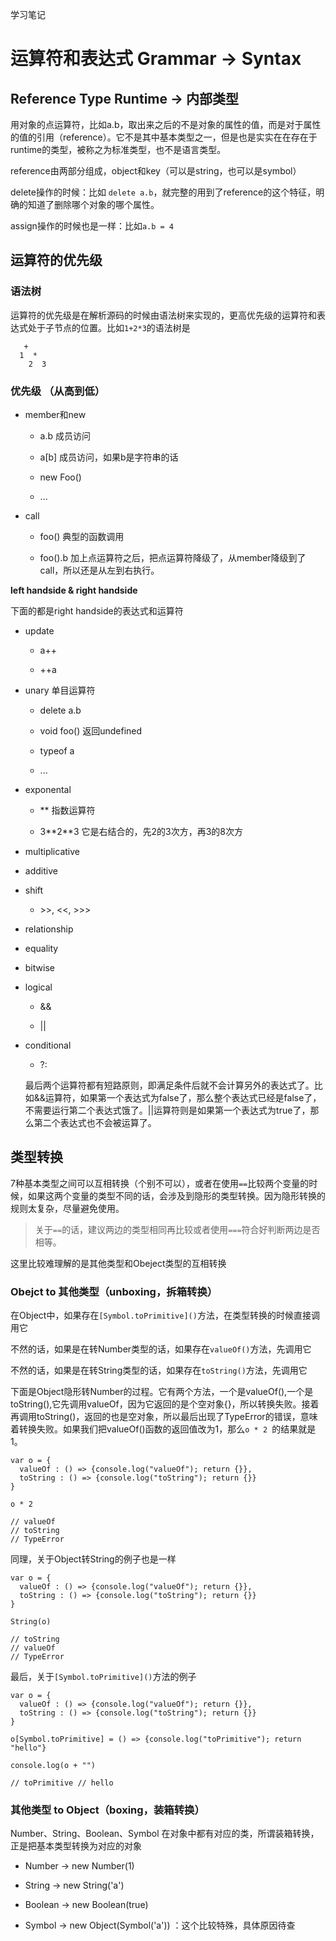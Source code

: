 学习笔记

# 运算符和表达式 **Grammar -> Syntax**

## Reference Type **Runtime -> 内部类型**

用对象的点运算符，比如a.b，取出来之后的不是对象的属性的值，而是对于属性的值的引用（reference）。它不是其中基本类型之一，但是也是实实在在存在于runtime的类型，被称之为标准类型，也不是语言类型。

reference由两部分组成，object和key（可以是string，也可以是symbol）

delete操作的时候：比如 `delete a.b`，就完整的用到了reference的这个特征，明确的知道了删除哪个对象的哪个属性。

assign操作的时候也是一样：比如`a.b = 4`

## 运算符的优先级

### 语法树

运算符的优先级是在解析源码的时候由语法树来实现的，更高优先级的运算符和表达式处于子节点的位置。比如`1+2*3`的语法树是

```
   +
  1  *
    2  3
```

### 优先级 （从高到低）

- member和new

  - a.b 成员访问

  - a[b] 成员访问，如果b是字符串的话

  - new Foo()

  - ...

- call

  - foo() 典型的函数调用

  - foo().b 加上点运算符之后，把点运算符降级了，从member降级到了call，所以还是从左到右执行。
 
**left handside & right handside**

下面的都是right handside的表达式和运算符

- update

  - a++

  - ++a

- unary 单目运算符

  - delete a.b

  - void foo() 返回undefined

  - typeof a

  - ...

- exponental

  - ** 指数运算符

  - 3\**2\**3 它是右结合的，先2的3次方，再3的8次方

- multiplicative

- additive

- shift

  - \>>, \<<, \>>>

- relationship

- equality

- bitwise

- logical

  - &&

  - ||

- conditional

  - ?:

  最后两个运算符都有短路原则，即满足条件后就不会计算另外的表达式了。比如&&运算符，如果第一个表达式为false了，那么整个表达式已经是false了，不需要运行第二个表达式饿了。||运算符则是如果第一个表达式为true了，那么第二个表达式也不会被运算了。

## 类型转换

7种基本类型之间可以互相转换（个别不可以），或者在使用`==`比较两个变量的时候，如果这两个变量的类型不同的话，会涉及到隐形的类型转换。因为隐形转换的规则太复杂，尽量避免使用。
 
> 关于`==`的话，建议两边的类型相同再比较或者使用`===`符合好判断两边是否相等。

这里比较难理解的是其他类型和Obeject类型的互相转换

### Obejct to 其他类型（unboxing，拆箱转换）

在Object中，如果存在`[Symbol.toPrimitive]()`方法，在类型转换的时候直接调用它

不然的话，如果是在转Number类型的话，如果存在`valueOf()`方法，先调用它

不然的话，如果是在转String类型的话，如果存在`toString()`方法，先调用它

下面是Object隐形转Number的过程。它有两个方法，一个是valueOf(),一个是toString(),它先调用valueOf，因为它返回的是个空对象{}，所以转换失败。接着再调用toString()，返回的也是空对象，所以最后出现了TypeError的错误，意味着转换失败。如果我们把valueOf()函数的返回值改为1，那么`o * 2 `的结果就是1。

```
var o = { 
  valueOf : () => {console.log("valueOf"); return {}}, 
  toString : () => {console.log("toString"); return {}} 
} 

o * 2 

// valueOf 
// toString 
// TypeError
```

同理，关于Object转String的例子也是一样

```
var o = { 
  valueOf : () => {console.log("valueOf"); return {}}, 
  toString : () => {console.log("toString"); return {}} 
} 
  
String(o) 

// toString 
// valueOf 
// TypeError
```

最后，关于`[Symbol.toPrimitive]()`方法的例子

```
var o = { 
  valueOf : () => {console.log("valueOf"); return {}}, 
  toString : () => {console.log("toString"); return {}} 
} 

o[Symbol.toPrimitive] = () => {console.log("toPrimitive"); return "hello"} 

console.log(o + "") 

// toPrimitive // hello
```

### 其他类型 to Object（boxing，装箱转换）

Number、String、Boolean、Symbol 在对象中都有对应的类，所谓装箱转换，正是把基本类型转换为对应的对象

- Number -> new Number(1) 

- String -> new String('a')

- Boolean -> new Boolean(true)

- Symbol -> new Object(Symbol('a')) ：这个比较特殊，具体原因待查



